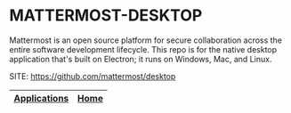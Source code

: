 # MATTERMOST-DESKTOP
 
 Mattermost is an open source platform for secure collaboration across the entire software development lifecycle. This repo is for the native desktop application that's built on Electron; it runs on Windows, Mac, and Linux.
 
 SITE: https://github.com/mattermost/desktop

 | [Applications](https://portable-linux-apps.github.io/apps.html) | [Home](https://portable-linux-apps.github.io)
 | --- | --- |
